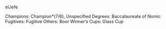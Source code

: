 elJefe

Champions: Champion*(7/6), Unspecified
Degrees: Baccalaureate of Nomic
Fugitives: Fugitive
Others: Boor
Winner’s Cups: Glass Cup

